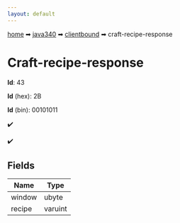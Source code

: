 ```yaml
---
layout: default
---
```


[home](/) ➡ [java340](/protocol/java340) ➡ [clientbound](/protocol/java340/clientbound) ➡ craft-recipe-response

# Craft-recipe-response

**Id**: 43

**Id** (hex): 2B

**Id** (bin): 00101011

✔️

✔️

## Fields

Name | Type
---|---
window | ubyte
recipe | varuint


